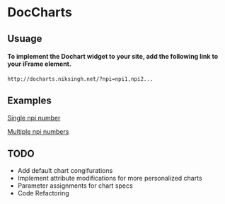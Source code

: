 # DocCharts

## Usuage
#### To implement the Dochart widget to your site, add the following link to your iFrame element. 
`http://docharts.niksingh.net/?npi=npi1,npi2...`


## Examples

[Single npi number](http://docharts.niksingh.net/?npi=1366445108)

[Multiple npi numbers](http://docharts.niksingh.net/?npi=1518929637,1760466460)


## TODO
* Add default chart congifurations
* Implement attribute modifications for more personalized charts
* Parameter assignments for chart specs
* Code Refactoring
